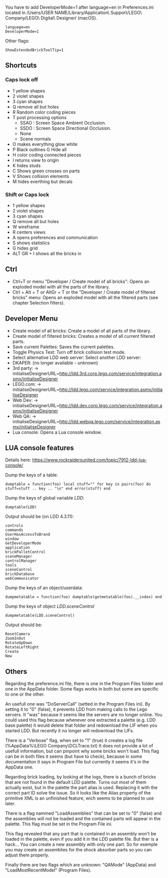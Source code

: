 You have to add DeveloperMode=1 after language=en in Preferences.ini located in /Users/USER NAME/Library/Application\ Support/LEGO\ Company/LEGO\ Digital\ Designer/ (macOS).

```
language=en
DeveloperMode=1
```
Other flags:

```
ShowExtendedBrickToolTip=1
```

## Shortcuts

### Caps lock off 
* 1 yellow shapes
* 2 violet shapes 
* 3 cyan shapes 
* Q remove all but holes 
* R Random color coding pieces 
* T post processing options
  * SSAO : Screen Space Ambient Occlusion.
  * SSDO : Screen Space Directional Occlusion.
  * None
  * Scene normals
* O makes everything glow white 
* P Black outlines G Hide all 
* H color coding connected pieces 
* I returns view to origin 
* K hides studs 
* C Shows green crosses on parts 
* V Shows collision elements 
* M hides everthing but decals 

### Shift or Caps lock 
* 1 yellow shapes 
* 2 violet shapes
* 3 cyan shapes 
* Q remove all but holes 
* W wireframe
* R centers views 
* A opens preferences and communication 
* S shows statistics 
* G hides grid 
* ALT GR + I shows all the bricks in 

## Ctrl

* Ctrl+T or menu "Developer / Create model of all bricks":  Opens an exploded model with all the parts of the library.
* Ctrl + Alt + T or AltGr + T or the "Developer / Create model of filtered bricks" menu: Opens an exploded model with all the filtered parts (see chapter Selection filters).

## Developer Menu
* Create model of all bricks: Create a model of all parts of the library.
* Create model of filtered bricks: Creates a model of all current filtered parts.
* Save current Palettes: Saves the current palettes.
* Toggle Physics Test: Turn off brick collision test mode.
* Select alternative LDD web server: Select another LDD server:
 * DKAPER: (no longer available - unknown)
 * 3rd party: -> initialiseDesignerURL=http://ldd.3rd.corp.lego.com/service/integration.asmx/initialiseDesigner
 * LEGO.com: -> initialiseDesignerURL=http://ldd.lego.com/service/integration.asmx/initialiseDesigner
 * Web Dev: -> initialiseDesignerURL=http://ldd.dev.corp.lego.com/service/integration.asmx/initialiseDesigner
 * Web QA: -> initialiseDesignerURL=http://ldd.webqa.lego.com/service/integration.asmx/initialiseDesigner
* Lua console: Opens a Lua console window.

## LUA console features
Details here: https://www.rockraidersunited.com/topic/7912-ldd-lua-console/

Dump the keys of a table: 
```
dumptable = function(foo) local stuff="" for key in pairs(foo) do stuff=stuff .. key .. "\n" end error(stuff) end
```

Dump the keys of global variable *LDD*:
```
dumptable(LDD)
```

Output should be (on LDD 4.3.11):
```
controls
commands
UserHasAccessToBrand
window
GetDeveloperMode
application
brickPalletControl
sceneManager
controlManager
tools
sceneControl
brickDatabase
webCommunicator
```

Dump the keys of an object/userdata:
```
dumpmetatable = function(foo) dumptable(getmetatable(foo).__index) end
```

Dump the keys of object *LDD.sceneControl*
```
dumpmetatable(LDD.sceneControl)
```

Output should be:

```
ResetCamera
ZoomInOut
RotateUpDown
RotateLeftRight
Create
New
```

## Others

Regarding the preference.ini file, there is one in the Program Files folder and one in the AppData folder. Some flags works in both but some are specific to one or the other.

An usefull one was "DoServerCall" (setted in the Program Files ini). 
By setting it to "0" (false), it prevents LDD from making calls to the Lego servers.
It "was" because it seems like the servers are no longer online.
You could used this flag because whenever one extracted a palette (e.g. LDD base palette) it would delete that folder and redownload the LIF when you started LDD. But recently it no longer will redownload the LIFs.

There is a "Verbose" flag, when set to "1" (true) it creates a log file (%AppData%\LEGO Company\DCLTrace.txt)
It does not provide a lot of usefull information, but can pinpoint why some bricks won't load.
This flag can be in both files it seems (but have to check), because in some documentation it says in Program File but currently it seems it's in the AppData one.

Regarding brick loading, by looking at the logs, there is a bunch of bricks that are not found in the default LDD palette.
Turns out most of them actually exist, but in the palette the part alias is used. Replacing it with the correct part ID solve the issue.
So it looks like the Alias property of the primitive XML is an unfinished feature, wich seems to be planned to use later.

There is a flag nammed "LoadAssemblies" that can be set to "0" (false) and the assemblies will not be loaded and the contained parts will appear in the palette. This flag must be set in the Program File ini.

This flag revealed that any part that is contained in an assembly won't be loaded in the palette, even if you add it in the LDD palette file.
But ther is a hack... You can create a new assembly with only one part. So for exemple you may create an assemblies for the shock absorber parts so you can adjust them properly.

Finally there are two flags which are unknown: "QAMode" (AppData) and "LoadMostRecentModel" (Program Files).

